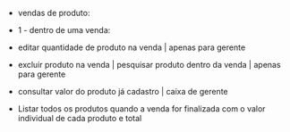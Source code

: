 - vendas de produto:
- ⁠1 - dentro de uma venda: 

- ⁠editar quantidade de produto na venda | apenas para gerente
- ⁠excluir produto na venda | pesquisar produto dentro da venda | apenas para gerente
- ⁠consultar valor do produto já cadastro | caixa de gerente 
- ⁠Listar todos os produtos quando a venda for finalizada com o valor individual de cada produto e total
